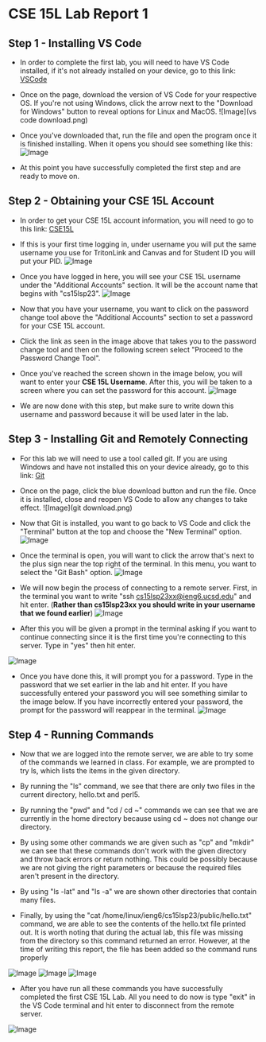 # **CSE 15L Lab Report 1**

## Step 1 - Installing VS Code

- In order to complete the first lab, you will need to have VS Code installed, if it's not already installed on your device, go to this link: [VSCode](https://code.visualstudio.com/)

- Once on the page, download the version of VS Code for your respective OS. If you're not using Windows, click the arrow next to the "Download for Windows" button to reveal options for Linux and MacOS.
![Image](vs code download.png)

- Once you've downloaded that, run the file and open the program once it is finished installing. When it opens you should see something like this:
![Image](vscode.png)

- At this point you have successfully completed the first step and are ready to move on.

## Step 2 - Obtaining your CSE 15L Account

- In order to get your CSE 15L account information, you will need to go to this link: [CSE15L](https://sdacs.ucsd.edu/~icc/index.php)

- If this is your first time logging in, under username you will put the same username you use for TritonLink and Canvas and for Student ID you will put your PID.
![Image](login.png)

- Once you have logged in here, you will see your CSE 15L username under the "Additional Accounts" section. It will be the account name that begins with "cs15lsp23".
![Image](sure.png)

- Now that you have your username, you want to click on the password change tool above the "Additional Accounts" section to set a password for your CSE 15L account.

- Click the link as seen in the image above that takes you to the password change tool and then on the following screen select "Proceed to the Password Change Tool".

- Once you've reached the screen shown in the image below, you will want to enter your **CSE 15L Username**. After this, you will be taken to a screen where you can set the password for this account.
![Image](cse15lacc.png)

- We are now done with this step, but make sure to write down this username and password because it will be used later in the lab.

## Step 3 - Installing Git and Remotely Connecting

- For this lab we will need to use a tool called git. If you are using Windows and have not installed this on your device already, go to this link: [Git](https://gitforwindows.org/)

- Once on the page, click the blue download button and run the file. Once it is installed, close and reopen VS Code to allow any changes to take effect.
![Image](git download.png)

- Now that Git is installed, you want to go back to VS Code and click the "Terminal" button at the top and choose the "New Terminal" option. 
![Image](newterminal.png)

- Once the terminal is open, you will want to click the arrow that's next to the plus sign near the top right of the terminal. In this menu, you want to select the "Git Bash" option.
![Image](terminal.png)

- We will now begin the process of connecting to a remote server. First, in the terminal you want to write "ssh cs15lsp23xx@ieng6.ucsd.edu" and hit enter. (**Rather than cs15lsp23xx you should write in your username that we found earlier**)
![Image](ssh.png)

- After this you will be given a prompt in the terminal asking if you want to continue connecting since it is the first time you're connecting to this server. Type in "yes" then hit enter.

![Image](trust.png)

- Once you have done this, it will prompt you for a password. Type in the password that we set earlier in the lab and hit enter. If you have successfully entered your password you will see something similar to the image below. If you have incorrectly entered your password, the prompt for the password will reappear in the terminal.
![Image](success.png)

## Step 4 - Running Commands

- Now that we are logged into the remote server, we are able to try some of the commands we learned in class. For example, we are prompted to try ls, which lists the items in the given directory.

- By running the "ls" command, we see that there are only two files in the current directory, hello.txt and perl5.

- By running the "pwd" and "cd / cd ~" commands we can see that we are currently in the home directory because using cd ~ does not change our directory.

- By using some other commands we are given such as "cp" and "mkdir" we can see that these commands don't work with the given directory and throw back errors or return nothing. This could be possibly because we are not giving the right parameters or because the required files aren't present in the directory.

- By using "ls -lat" and "ls -a" we are shown other directories that contain many files.

- Finally, by using the "cat /home/linux/ieng6/cs15lsp23/public/hello.txt" command, we are able to see the contents of the hello.txt file printed out. It is worth noting that during the actual lab, this file was missing from the directory so this command returned an error. However, at the time of writing this report, the file has been added so the command runs properly

![Image](commands.png)
![Image](cd.png) ![Image](ls.png)

- After you have run all these commands you have successfully completed the first CSE 15L Lab. All you need to do now is type "exit" in the VS Code terminal and hit enter to disconnect from the remote server.

![Image](exit.png)

